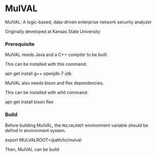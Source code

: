 MulVAL
======

MulVAL: A logic-based, data-driven enterprise network security analyzer

Originally developed at Kansas State University


### Prerequisite

MulVAL needs Java and a C++ compiler to be built.

This can be installed with this command:

apt-get install g++ openjdk-7-jdk

MulVAL also needs bison and flex dependencies.

This can be installed with whit command:

apt-get install bison flex

### Build

Before building MulVAL, the `MULVALROOT` environment variable should be defind in environment system.

export MULVALROOT=/path/to/mulval

Then, MulVAL can be build

